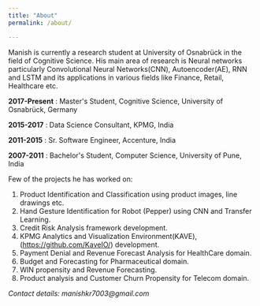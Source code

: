 ```yaml
---
title: "About"
permalink: /about/

---
```


Manish is currently a research student at University of Osnabrück in the field of 
Cognitive Science. His main area of research is Neural networks particularly 
Convolutional Neural Networks(CNN), Autoencoder(AE), RNN and LSTM and its applications
in various fields like Finance, Retail, Healthcare etc.


**2017-Present** : Master's Student, Cognitive Science, University of Osnabrück, Germany

**2015-2017** : Data Science Consultant, KPMG, India

**2011-2015** : Sr. Software Engineer, Accenture, India

**2007-2011** : Bachelor's Student, Computer Science, University of Pune, India


Few of the projects he has worked on:

1. Product Identification and Classification using product images, line drawings etc.
2. Hand Gesture Identification for Robot (Pepper) using CNN and Transfer Learning.
3. Credit Risk Analysis framework development.
4. KPMG Analytics and Visualization Environment(KAVE), (https://github.com/KaveIO/)
development.
5. Payment Denial and Revenue Forecast Analysis for HealthCare domain.
6. Budget and Forecasting for Pharmaceutical domain.
7. WIN propensity and Revenue Forecasting.
8. Product analysis and Customer Churn Propensity for Telecom domain.


_Contact details: manishkr7003@gmail.com_